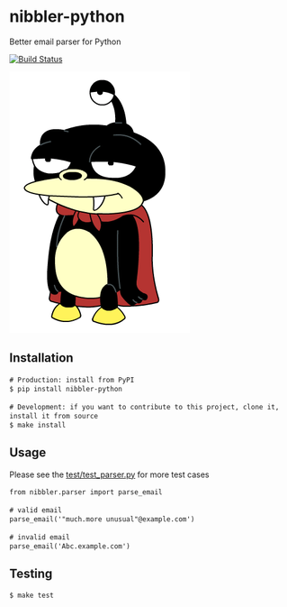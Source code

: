 nibbler-python
==============
Better email parser for Python

[![Build Status](https://magnum.travis-ci.com/sendgridlabs/nibbler-python?token=Cxh5J57XgaqDXKj1xyma&branch=master)](https://magnum.travis-ci.com/sendgridlabs/nibbler-python)


![nibbler](doc/_static/nibbler.gif)

Installation
------------
	# Production: install from PyPI
	$ pip install nibbler-python
	
	# Development: if you want to contribute to this project, clone it, install it from source
	$ make install

Usage
-----
Please see the [test/test_parser.py](test/test_parser.py) for more test cases

	from nibbler.parser import parse_email

	# valid email
	parse_email('"much.more unusual"@example.com')

	# invalid email
	parse_email('Abc.example.com')


Testing
-------
	$ make test
